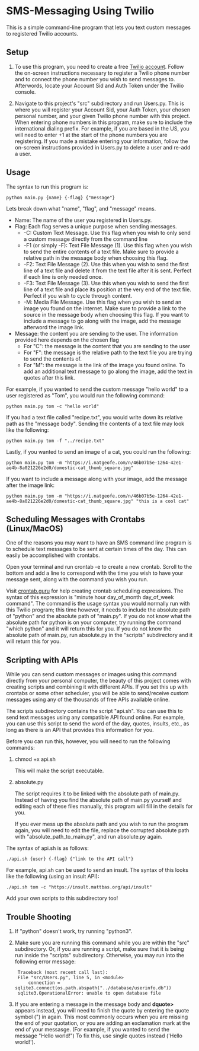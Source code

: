 # SMS-Messaging Using Twilio
This is a simple command-line program that lets you text custom messages to registered Twilio accounts.

## Setup
1. To use this program, you need to create a free [Twilio account](https://www.twilio.com/). Follow the on-screen instructions necessary to register a Twilio phone number and to connect the phone number you wish to send messages to. Afterwords, locate your Account Sid and Auth Token under the Twilio console.

2. Navigate to this project's "src" subdirectory and run Users.py. This is where you will register your Account Sid, your Auth Token, your chosen personal number, and your given Twilio phone number with this project. When entering phone numbers in this program, make sure to include the international dialing prefix.
For example, if you are based in the US, you will need to enter +1 at the start of the phone numbers you are registering. If you made a mistake entering your information, follow the on-screen instructions provided in Users.py to delete a user and re-add a user.

## Usage
The syntax to run this program is:

    python main.py {name} {-flag} {"message"}
    
Lets break down what "name", "flag", and "message" means.
- Name: The name of the user you registered in Users.py.
- Flag: Each flag serves a unique purpose when sending messages.
    - -C: Custom Text Message. Use this flag when you wish to only send a custom message directly from the command line
    - -F1 (or simply -F): Text File Message (1). Use this flag when you wish to send the entire contents of a text file. Make sure to provide a relative
    path in the message body when choosing this flag.
    - -F2: Text File Message (2). Use this when you wish to send the first line of a text file and delete it from the text file after it is sent. Perfect if each line is only needed once.
    - -F3: Text File Message (3). Use this when you wish to send the first line of a text file and place its position at the very end of the text file. Perfect if you wish to cycle through content.
    - -M: Media File Message. Use this flag when you wish to send an image you found on the internet. Make sure to provide a link
    to the source in the message body when choosing this flag. If you want to include a message to go along with the image, add the message afterword the image link.
- Message: the content you are sending to the user. The information provided here depends on the chosen flag
    - For "C": the message is the content that you are sending to the user
    - For "F": the message is the relative path to the text file you are trying to send the contents of.
    - For "M": the message is the link of the image you found online. To add an additional text message to go along the image, add the text in quotes after this link.

For example, if you wanted to send the custom message "hello world" to a user registered as "Tom", you would run the following command:

    python main.py tom -c "hello world"

If you had a text file called "recipe.txt", you would write down its relative path as the "message body". Sending the contents of a text file may look like the following:

    python main.py tom -f "../recipe.txt"

Lastly, if you wanted to send an image of a cat, you could run the following:

    python main.py tom -m "https://i.natgeofe.com/n/46b07b5e-1264-42e1-ae4b-8a021226e2d0/domestic-cat_thumb_square.jpg"

If you want to include a message along with your image, add the message after the image link:

    python main.py tom -m "https://i.natgeofe.com/n/46b07b5e-1264-42e1-ae4b-8a021226e2d0/domestic-cat_thumb_square.jpg" "this is a cool cat"

## Scheduling Messages with Crontabs (Linux/MacOS)

One of the reasons you may want to have an SMS command line program is to schedule text messages to be sent at certain times of the day. This can easily be accomplished with crontabs.

Open your terminal and run crontab -e to create a new crontab. Scroll to the bottom and add a line to correspond with the time you wish to have your message sent, along with the command you wish you run.

Visit [crontab.guru](https://crontab.guru/#) for help creating crontab scheduling expressions. The syntax of this expression is "minute hour day_of_month day_of_week command". The command is the usage syntax you would normally run with this Twilio program; this time however, it needs to include the absolute path of "python" and the absolute path of "main.py". If you do not know what the absolute path for python is on your computer, try running the command "which python" and it will return this for you. If you do not know the absolute path of main.py, run absolute.py in the "scripts" subdirectory and it will return this for you.

## Scripting with APIs

While you can send custom messages or images using this command directly from your personal computer, the beauty of this project comes with creating scripts and combining it with different APIs. If you set this up with crontabs or some other scheduler, you will be able to send/receive custom messages using any of the thousands of free APIs available online.

The scripts subdirectory contains the script "api.sh". You can use this to send text messages using any compatible API found online. For example, you can use this script to send the word of the day, quotes, insults, etc., as long as there is an API that provides this information for you.

Before you can run this, however, you will need to run the following commands:

1. chmod +x api.sh

    This will make the script executable.

2. absolute.py

    The script requires it to be linked with the absolute path of main.py. Instead of having you find the absolute path of main.py yourself and editing each of these files manually, this program will fill in the details for you.

    If you ever mess up the absolute path and you wish to run the program again, you will need to edit the file, replace the corrupted absolute path with "absolute_path_to_main.py", and run absolute.py again.

The syntax of api.sh is as follows:

    ./api.sh {user} {-flag} {"link to the API call"}

For example, api.sh can be used to send an insult. The syntax of this looks like the following (using an insult API):

    ./api.sh tom -c "https://insult.mattbas.org/api/insult"

Add your own scripts to this subdirectory too!

## Trouble Shooting

1. If "python" doesn't work, try running "python3". 

2. Make sure you are running this command while you are within the "src" subdirectory. Or, if you are running a script, make sure that it is being run inside the "scripts" subdirectory. Otherwise, you may run into the following error message:
   
        Traceback (most recent call last):
        File "src/Users.py", line 5, in <module>
            connection = sqlite3.connect(os.path.abspath("../database/userinfo.db"))
        sqlite3.OperationalError: unable to open database file

3. If you are entering a message in the message body and **dquote>** appears instead, you will need to finish the quote by entering the quote symbol (") in again. This most commonly occurs when you are missing the end of your quotation, or you are adding an exclamation mark at the end of your messasge. (For example, if you wanted to send the message "Hello world!") To fix this, use single quotes instead ('Hello world!').